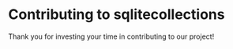 # Contributing to sqlitecollections

Thank you for investing your time in contributing to our project!
